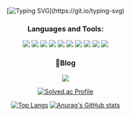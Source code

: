 <!-- hi my name is yerin kim-->
<div align="center">
  
  [![Typing SVG](https://readme-typing-svg.demolab.com?font=Fira+Code&weight=600&size=30&pause=1000&color=CB6FFF&center=true&vCenter=true&multiline=true&width=500&lines=Hi%F0%9F%91%8B%2C+My+name+is+Yerin+Kim.)](https://git.io/typing-svg)
</div>

<div align="center">
  <h3>Languages and Tools:</h3>
  <img src="https://img.shields.io/badge/JAVA-007396?style=for-the-badge&logo=Java&logoColor=white">
  <img src="https://img.shields.io/badge/Kotlin-7F52FF?style=for-the-badge&logo=Kotlin&logoColor=white">
  <img src="https://img.shields.io/badge/Firebase-FFCA28?style=for-the-badge&logo=Firebase&logoColor=white">
  <img src="https://img.shields.io/badge/MySQL-4479A1?style=for-the-badge&logo=MySQL&logoColor=white">
  <img src="https://img.shields.io/badge/Gradle-02303A?style=for-the-badge&logo=Gradle&logoColor=white">
  <img src="https://img.shields.io/badge/GitHub-181717?style=for-the-badge&logo=GitHub&logoColor=white">
  <img src="https://img.shields.io/badge/Notion-000000?style=for-the-badge&logo=Notion&logoColor=white">
  <img src="https://img.shields.io/badge/Android Studio-3DDC84?style=for-the-badge&logo=Android Studio&logoColor=white">
  <img src="https://img.shields.io/badge/IntelliJ IDEA-000000?style=for-the-badge&logo=IntelliJ IDEA&logoColor=white">
  <img src="https://img.shields.io/badge/Eclipse-2C2255?style=for-the-badge&logo=Eclipse&logoColor=white">
  
</div>

<div align="center">
  <h3>Blog</h3>
  <img src="https://wise-99.tistory.com/badge/Tistory-#000000?style=for-the-badge&logo=Tistory&logoColor=white">
  
</div>

<div align="center">
  
  [![Solved.ac Profile](http://mazassumnida.wtf/api/v2/generate_badge?boj=yerenkim)](https://solved.ac/yerenkim/)
</div>

<div align="center">
  
   [![Top Langs](https://github-readme-stats.vercel.app/api/top-langs/?username=Wise-99&hide=css,python)](https://github.com/Wise-99/github-readme-stats) [![Anurag's GitHub stats](https://github-readme-stats.vercel.app/api?username=Wise-99)](https://github.com/Wise-99/github-readme-stats)
  
</div>
